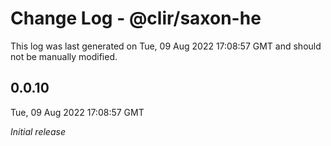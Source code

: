 # Change Log - @clir/saxon-he

This log was last generated on Tue, 09 Aug 2022 17:08:57 GMT and should not be manually modified.

## 0.0.10
Tue, 09 Aug 2022 17:08:57 GMT

_Initial release_

